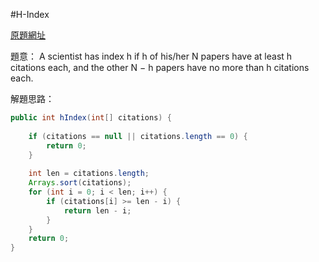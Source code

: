 #H-Index

[原題網址](https://leetcode.com/problems/h-index/)

題意：
A scientist has index h if h of his/her N papers have at least h citations each, and the other N − h papers have no more than h citations each.

解題思路：

```java
public int hIndex(int[] citations) {
    
    if (citations == null || citations.length == 0) {
        return 0;
    }
    
    int len = citations.length;
    Arrays.sort(citations);
    for (int i = 0; i < len; i++) {
        if (citations[i] >= len - i) {
            return len - i;
        }
    }
    return 0;
}
```